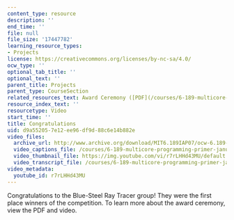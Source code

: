 ```yaml
---
content_type: resource
description: ''
end_time: ''
file: null
file_size: '17447782'
learning_resource_types:
- Projects
license: https://creativecommons.org/licenses/by-nc-sa/4.0/
ocw_type: ''
optional_tab_title: ''
optional_text: ''
parent_title: Projects
parent_type: CourseSection
related_resources_text: Award Ceremony ([PDF](/courses/6-189-multicore-programming-primer-january-iap-2007/resources/6189awards))
resource_index_text: ''
resourcetype: Video
start_time: ''
title: Congratulations
uid: d9a55205-7e12-ee96-df9d-88c6e14b882e
video_files:
  archive_url: http://www.archive.org/download/MIT6.189IAP07/ocw-6.189-iap07-pro-awards_300k.mp4
  video_captions_file: /courses/6-189-multicore-programming-primer-january-iap-2007/5f83bd2352095a598bbbe594305b6b90_r7rLHHd43MU.vtt
  video_thumbnail_file: https://img.youtube.com/vi/r7rLHHd43MU/default.jpg
  video_transcript_file: /courses/6-189-multicore-programming-primer-january-iap-2007/3134162d4cac8213de66859560d39ae9_r7rLHHd43MU.pdf
video_metadata:
  youtube_id: r7rLHHd43MU
---
```


Congratulations to the Blue-Steel Ray Tracer group! They were the first place winners of the competition. To learn more about the award ceremony, view the PDF and video.

